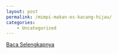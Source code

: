 ```yaml
---
layout: post
permalink: /mimpi-makan-es-kacang-hijau/
categories:
    - Uncategorized
---
```


[Baca Selengkapnya](/03)